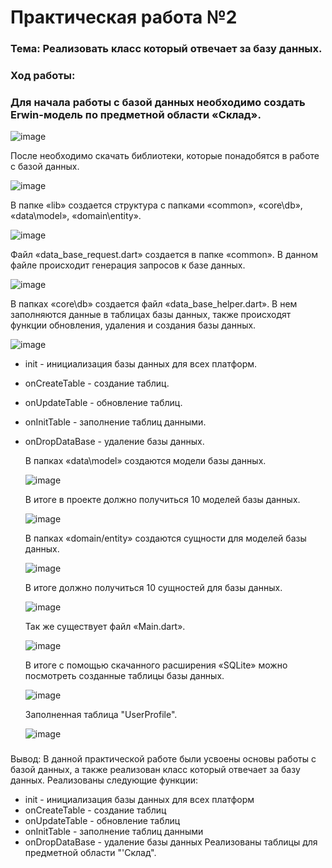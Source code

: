 # Практическая работа №2

### Тема: Реализовать класс который отвечает за базу данных.
###
### Ход работы:
### Для начала работы с базой данных необходимо создать Erwin-модель по предметной области «Склад».

![image](https://user-images.githubusercontent.com/99389490/201177731-d93a4580-0166-4160-b69f-90e2db0fc79b.png)

После необходимо скачать библиотеки, которые понадобятся в работе с базой данных.

![image](https://user-images.githubusercontent.com/99389490/201177768-3c904dee-a61e-4727-84c5-6666b39c3cb6.png)

В папке «lib» создается структура с папками «common», «core\db», «data\model», «domain\entity».

![image](https://user-images.githubusercontent.com/99389490/201177791-c572cf16-fd9a-4f61-b8ff-2e21fa912b54.png)

Файл «data_base_request.dart» создается в папке «common». В данном файле происходит генерация запросов к базе данных.

![image](https://user-images.githubusercontent.com/99389490/201178023-f1621a51-d6c1-408e-8fe4-683b88a29e21.png)

В папках «core\db» создается файл «data_base_helper.dart». В нем заполняются данные в таблицах базы данных, также происходят функции обновления, удаления и создания базы данных.

![image](https://user-images.githubusercontent.com/99389490/201178058-962009f7-b786-4b15-8879-1bf82ad3c8fd.png)
 
- init - инициализация базы данных для всех платформ.
- onCreateTable - создание таблиц.
- onUpdateTable - обновление таблиц.
- onInitTable - заполнение таблиц данными.
- onDropDataBase - удаление базы данных.

  В папках «data\model» создаются модели базы данных.
  
  ![image](https://user-images.githubusercontent.com/99389490/201178295-5c8e59bd-7949-4e09-b0d8-816c1b0ed5f1.png)

  В итоге в проекте должно получиться 10 моделей базы данных.
  
  ![image](https://user-images.githubusercontent.com/99389490/201178320-29666816-088a-4f1a-b24b-bb4e61b9da01.png)
 
  В папках «domain/entity» создаются сущности для моделей базы данных.
  
  ![image](https://user-images.githubusercontent.com/99389490/201178383-4e6e9fbd-77a0-478c-b3ca-c6e527355b82.png)
 
  В итоге должно получиться 10 сущностей для базы данных.
  
  ![image](https://user-images.githubusercontent.com/99389490/201178432-18d2bb3e-0ee3-47b3-8122-e55686a83ddf.png)

  Так же существует файл «Main.dart».
  
  ![image](https://user-images.githubusercontent.com/99389490/201178467-dd75d86c-ed54-4420-bef4-8d5cb3887174.png)
 
  В итоге с помощью скачанного расширения «SQLite» можно посмотреть созданные таблицы базы данных. 
  
  ![image](https://user-images.githubusercontent.com/99389490/201178511-070b836f-928d-4b3a-9f7a-24fd628d83e0.png)
  
  Заполненная таблица "UserProfile".
  
  ![image](https://user-images.githubusercontent.com/99389490/201178612-998b0a22-d103-436a-b0d0-421af794ff9f.png)

###
Вывод: В данной практической работе были усвоены основы работы с базой данных, а также реализован класс который отвечает за базу данных. Реализованы следующие функции:
- init - инициализация базы данных для всех платформ
- onCreateTable - создание таблиц 
- onUpdateTable - обновление таблиц
- onInitTable - заполнение таблиц данными
- onDropDataBase - удаление базы данных 
Реализованы таблицы для предметной области "'Склад".

